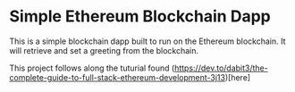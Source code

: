 # Simple Ethereum Blockchain Dapp

This is a simple blockchain dapp built to run on the Ethereum blockchain. It will retrieve and set a greeting from the blockchain.

This project follows along the tuturial found (https://dev.to/dabit3/the-complete-guide-to-full-stack-ethereum-development-3j13)[here]
